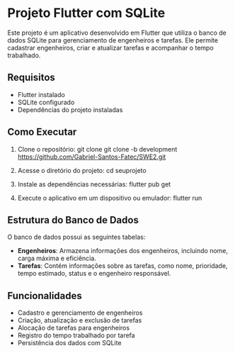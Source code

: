 # Projeto Flutter com SQLite

Este projeto é um aplicativo desenvolvido em Flutter que utiliza o banco de dados SQLite para gerenciamento de engenheiros e tarefas. Ele permite cadastrar engenheiros, criar e atualizar tarefas e acompanhar o tempo trabalhado.

## Requisitos
- Flutter instalado
- SQLite configurado
- Dependências do projeto instaladas

## Como Executar
1. Clone o repositório:
   git clone git clone -b development https://github.com/Gabriel-Santos-Fatec/SWE2.git
   
2. Acesse o diretório do projeto:
   cd seuprojeto

3. Instale as dependências necessárias:
   flutter pub get

4. Execute o aplicativo em um dispositivo ou emulador:
   flutter run


## Estrutura do Banco de Dados
O banco de dados possui as seguintes tabelas:
- **Engenheiros**: Armazena informações dos engenheiros, incluindo nome, carga máxima e eficiência.
- **Tarefas**: Contém informações sobre as tarefas, como nome, prioridade, tempo estimado, status e o engenheiro responsável.

## Funcionalidades
- Cadastro e gerenciamento de engenheiros
- Criação, atualização e exclusão de tarefas
- Alocação de tarefas para engenheiros
- Registro do tempo trabalhado por tarefa
- Persistência dos dados com SQLite
